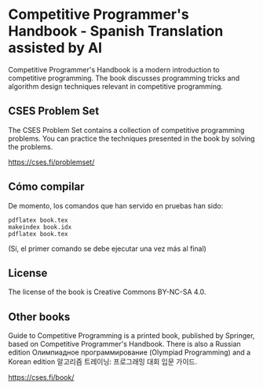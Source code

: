 # Competitive Programmer's Handbook - Spanish Translation assisted by AI

Competitive Programmer's Handbook is a modern introduction to competitive programming.
The book discusses programming tricks and algorithm design techniques relevant in competitive programming.

## CSES Problem Set

The CSES Problem Set contains a collection of competitive programming problems.
You can practice the techniques presented in the book by solving the problems.

https://cses.fi/problemset/

## Cómo compilar
De momento, los comandos que han servido en pruebas han sido:
```
pdflatex book.tex
makeindex book.idx
pdflatex book.tex
```
(Sí, el primer comando se debe ejecutar una vez más al final)

## License

The license of the book is Creative Commons BY-NC-SA 4.0.

## Other books

Guide to Competitive Programming is a printed book, published by Springer, based on Competitive Programmer's Handbook.
There is also a Russian edition Олимпиадное программирование (Olympiad Programming) and a Korean edition 알고리즘 트레이닝: 프로그래밍 대회 입문 가이드.

https://cses.fi/book/
